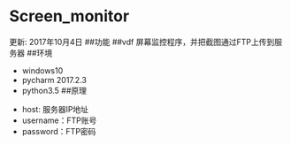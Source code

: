 # Screen_monitor
更新:  2017年10月4日
##功能
##vdf
屏幕监控程序，并把截图通过FTP上传到服务器
##环境
* windows10
* pycharm 2017.2.3
* python3.5
##原理
+ host:     服务器IP地址
+ username：FTP账号
+ password：FTP密码

